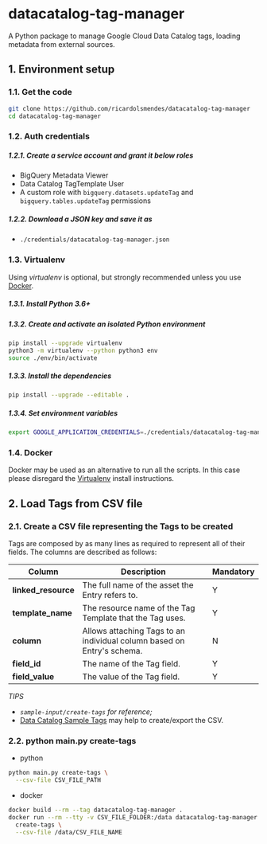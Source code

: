 # datacatalog-tag-manager

A Python package to manage Google Cloud Data Catalog tags, loading metadata from external sources.

## 1. Environment setup

### 1.1. Get the code

````bash
git clone https://github.com/ricardolsmendes/datacatalog-tag-manager
cd datacatalog-tag-manager
````

### 1.2. Auth credentials

##### 1.2.1. Create a service account and grant it below roles

- BigQuery Metadata Viewer
- Data Catalog TagTemplate User
- A custom role with `bigquery.datasets.updateTag` and `bigquery.tables.updateTag` permissions 

##### 1.2.2. Download a JSON key and save it as
- `./credentials/datacatalog-tag-manager.json`

### 1.3. Virtualenv

Using *virtualenv* is optional, but strongly recommended unless you use [Docker](#14-docker).

##### 1.3.1. Install Python 3.6+

##### 1.3.2. Create and activate an isolated Python environment

```bash
pip install --upgrade virtualenv
python3 -m virtualenv --python python3 env
source ./env/bin/activate
```

##### 1.3.3. Install the dependencies

```bash
pip install --upgrade --editable .
```

##### 1.3.4. Set environment variables

```bash
export GOOGLE_APPLICATION_CREDENTIALS=./credentials/datacatalog-tag-manager.json
```

### 1.4. Docker

Docker may be used as an alternative to run all the scripts. In this case please disregard the [Virtualenv](#13-virtualenv) install instructions.

## 2. Load Tags from CSV file

### 2.1. Create a CSV file representing the Tags to be created

Tags are composed by as many lines as required to represent all of their fields. The columns are described as follows:

| Column              | Description                                                            | Mandatory |
| ---                 | ---                                                                    | ---       |
| **linked_resource** | The full name of the asset the Entry refers to.                        | Y         |
| **template_name**   | The resource name of the Tag Template that the Tag uses.               | Y         |
| **column**          | Allows attaching Tags to an individual column based on Entry's schema. | N         |
| **field_id**        | The name of the Tag field.                                             | Y         |
| **field_value**     | The value of the Tag field.                                            | Y         |

*TIPS* 
- *`sample-input/create-tags` for reference;*
- [Data Catalog Sample Tags](https://docs.google.com/spreadsheets/d/1bqeAXjLHUq0bydRZj9YBhdlDtuu863nwirx8t4EP_CQ) may help to create/export the CSV.

### 2.2. python main.py create-tags

- python

```bash
python main.py create-tags \
  --csv-file CSV_FILE_PATH
```

- docker

```bash
docker build --rm --tag datacatalog-tag-manager .
docker run --rm --tty -v CSV_FILE_FOLDER:/data datacatalog-tag-manager \
  create-tags \
  --csv-file /data/CSV_FILE_NAME
```
